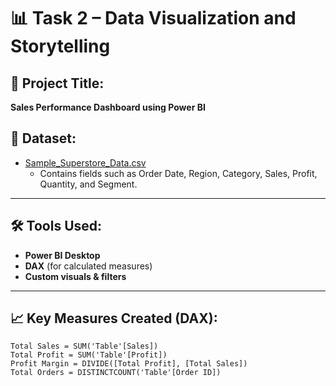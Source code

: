 # 📊 Task 2 – Data Visualization and Storytelling

## 📝 Project Title:
**Sales Performance Dashboard using Power BI**

## 📁 Dataset:
- [Sample_Superstore_Data.csv](./Sample_Superstore_Data.csv)
  - Contains fields such as Order Date, Region, Category, Sales, Profit, Quantity, and Segment.

---

## 🛠️ Tools Used:
- **Power BI Desktop**
- **DAX** (for calculated measures)
- **Custom visuals & filters**

---

## 📈 Key Measures Created (DAX):
```DAX
Total Sales = SUM('Table'[Sales])
Total Profit = SUM('Table'[Profit])
Profit Margin = DIVIDE([Total Profit], [Total Sales])
Total Orders = DISTINCTCOUNT('Table'[Order ID])
